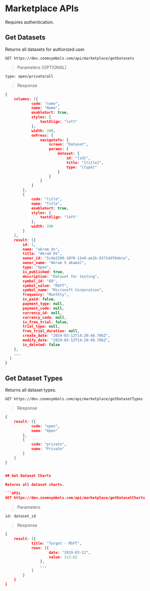 # Marketplace APIs
Requires authentication.

## Get Datasets

Returns all datasets for authorized user.

```APIs
GET https://dev.zoomsymbols.com/api/marketplace/getDatasets
```

> Parameters (OPTIONAL)

```
type: open/private/all
```

> Response

```json
{
    columns: [{
            code: "name",
            name: "Name",
            enableSort: true,
            styles: {
                textAlign: "left"
            },
            width: 200,
            onPress: {
                navigateTo: {
                    screen: "Dataset",
                    params: {
                        dataset: {
                            id: "{id}",
                            title: "{title}",
                            type: "{type}"
                        }
                    }
                }
            }
        },
        {
            code: "title",
            name: "Title",
            enableSort: true,
            styles: {
                textAlign: "left"
            },
            width: 200
        }
    ],
    result: [{
        id: 1,
        name: "akram_ds",
        title: "Akram DS",
        owner_id: "5cde2208-1078-11e8-ae1b-83714d76deca",
        owner_name: "Akram 5 akamal",
        type: "Open",
        is_published: true,
        description: "Dataset for testing",
        symbol_id: "68",
        symbol_value: "MSFT",
        symbol_name: "Microsoft Corporation",
        frequency: "Monthly",
        is_paid: false,
        payment_type: null,
        payment_code: null,
        currency_id: null,
        currency_code: null,
        is_free_trial: false,
        trial_type: null,
        free_trial_duration: null,
        create_date: "2019-03-12T14:20:48.706Z",
        modify_date: "2019-03-12T14:20:48.706Z",
        is_deleted: false
    },
    ...
  ]
}
```


## Get Dataset Types

Returns all dataset types.

```APIs
GET https://dev.zoomsymbols.com/api/marketplace/getDatasetTypes
```


> Response

```json
{
    result: [{
            code: "open",
            name: "Open"
        },
        {
            code: "private",
            name: "Private"
        }
    ]
}


## Get Dataset Charts

Returns all dataset charts.

```APIs
GET https://dev.zoomsymbols.com/api/marketplace/getDatasetCharts
```

> Parameters

```
id: dataset_id
```

> Response

```json
{
    result: [{
            title: "Target - MSFT",
            rows: [{
                    date: "2019-03-12",
                    value: 113.62
                },
                ...
            ]
        }
    }
}
```
